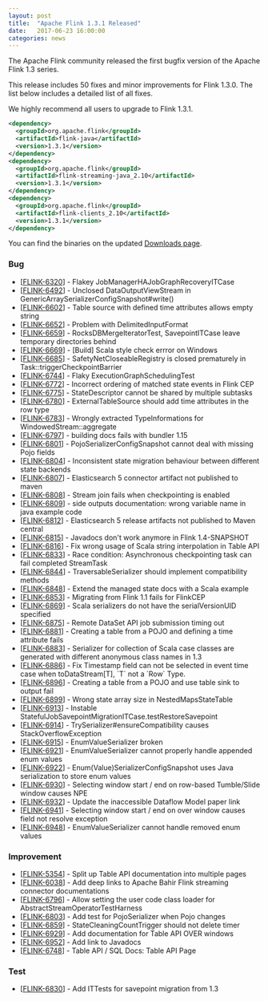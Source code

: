 ```yaml
---
layout: post
title:  "Apache Flink 1.3.1 Released"
date:   2017-06-23 16:00:00
categories: news
---
```


The Apache Flink community released the first bugfix version of the Apache Flink 1.3 series.

This release includes 50 fixes and minor improvements for Flink 1.3.0. The list below includes a detailed list of all fixes.

We highly recommend all users to upgrade to Flink 1.3.1.




```xml
<dependency>
  <groupId>org.apache.flink</groupId>
  <artifactId>flink-java</artifactId>
  <version>1.3.1</version>
</dependency>
<dependency>
  <groupId>org.apache.flink</groupId>
  <artifactId>flink-streaming-java_2.10</artifactId>
  <version>1.3.1</version>
</dependency>
<dependency>
  <groupId>org.apache.flink</groupId>
  <artifactId>flink-clients_2.10</artifactId>
  <version>1.3.1</version>
</dependency>
```

You can find the binaries on the updated [Downloads page](http://flink.apache.org/downloads.html).


                            
<h3>        Bug
</h3>
<ul>
<li>[<a href='https://issues.apache.org/jira/browse/FLINK-6320'>FLINK-6320</a>] -         Flakey JobManagerHAJobGraphRecoveryITCase
</li>
<li>[<a href='https://issues.apache.org/jira/browse/FLINK-6492'>FLINK-6492</a>] -         Unclosed DataOutputViewStream in GenericArraySerializerConfigSnapshot#write()
</li>
<li>[<a href='https://issues.apache.org/jira/browse/FLINK-6602'>FLINK-6602</a>] -         Table source with defined time attributes allows empty string
</li>
<li>[<a href='https://issues.apache.org/jira/browse/FLINK-6652'>FLINK-6652</a>] -         Problem with DelimitedInputFormat
</li>
<li>[<a href='https://issues.apache.org/jira/browse/FLINK-6659'>FLINK-6659</a>] -         RocksDBMergeIteratorTest, SavepointITCase leave temporary directories behind
</li>
<li>[<a href='https://issues.apache.org/jira/browse/FLINK-6669'>FLINK-6669</a>] -         [Build] Scala style check errror on Windows
</li>
<li>[<a href='https://issues.apache.org/jira/browse/FLINK-6685'>FLINK-6685</a>] -         SafetyNetCloseableRegistry is closed prematurely in Task::triggerCheckpointBarrier
</li>
<li>[<a href='https://issues.apache.org/jira/browse/FLINK-6744'>FLINK-6744</a>] -         Flaky ExecutionGraphSchedulingTest
</li>
<li>[<a href='https://issues.apache.org/jira/browse/FLINK-6772'>FLINK-6772</a>] -         Incorrect ordering of matched state events in Flink CEP
</li>
<li>[<a href='https://issues.apache.org/jira/browse/FLINK-6775'>FLINK-6775</a>] -         StateDescriptor cannot be shared by multiple subtasks
</li>
<li>[<a href='https://issues.apache.org/jira/browse/FLINK-6780'>FLINK-6780</a>] -         ExternalTableSource should add time attributes in the row type
</li>
<li>[<a href='https://issues.apache.org/jira/browse/FLINK-6783'>FLINK-6783</a>] -         Wrongly extracted TypeInformations for WindowedStream::aggregate
</li>
<li>[<a href='https://issues.apache.org/jira/browse/FLINK-6797'>FLINK-6797</a>] -         building docs fails with bundler 1.15
</li>
<li>[<a href='https://issues.apache.org/jira/browse/FLINK-6801'>FLINK-6801</a>] -         PojoSerializerConfigSnapshot cannot deal with missing Pojo fields
</li>
<li>[<a href='https://issues.apache.org/jira/browse/FLINK-6804'>FLINK-6804</a>] -         Inconsistent state migration behaviour between different state backends
</li>
<li>[<a href='https://issues.apache.org/jira/browse/FLINK-6807'>FLINK-6807</a>] -         Elasticsearch 5 connector artifact not published to maven 
</li>
<li>[<a href='https://issues.apache.org/jira/browse/FLINK-6808'>FLINK-6808</a>] -         Stream join fails when checkpointing is enabled
</li>
<li>[<a href='https://issues.apache.org/jira/browse/FLINK-6809'>FLINK-6809</a>] -         side outputs documentation: wrong variable name in java example code
</li>
<li>[<a href='https://issues.apache.org/jira/browse/FLINK-6812'>FLINK-6812</a>] -         Elasticsearch 5 release artifacts not published to Maven central
</li>
<li>[<a href='https://issues.apache.org/jira/browse/FLINK-6815'>FLINK-6815</a>] -         Javadocs don&#39;t work anymore in Flink 1.4-SNAPSHOT
</li>
<li>[<a href='https://issues.apache.org/jira/browse/FLINK-6816'>FLINK-6816</a>] -         Fix wrong usage of Scala string interpolation in Table API
</li>
<li>[<a href='https://issues.apache.org/jira/browse/FLINK-6833'>FLINK-6833</a>] -         Race condition: Asynchronous checkpointing task can fail completed StreamTask
</li>
<li>[<a href='https://issues.apache.org/jira/browse/FLINK-6844'>FLINK-6844</a>] -         TraversableSerializer should implement compatibility methods
</li>
<li>[<a href='https://issues.apache.org/jira/browse/FLINK-6848'>FLINK-6848</a>] -         Extend the managed state docs with a Scala example
</li>
<li>[<a href='https://issues.apache.org/jira/browse/FLINK-6853'>FLINK-6853</a>] -         Migrating from Flink 1.1 fails for FlinkCEP
</li>
<li>[<a href='https://issues.apache.org/jira/browse/FLINK-6869'>FLINK-6869</a>] -         Scala serializers do not have the serialVersionUID specified
</li>
<li>[<a href='https://issues.apache.org/jira/browse/FLINK-6875'>FLINK-6875</a>] -         Remote DataSet API job submission timing out
</li>
<li>[<a href='https://issues.apache.org/jira/browse/FLINK-6881'>FLINK-6881</a>] -         Creating a table from a POJO and defining a time attribute fails
</li>
<li>[<a href='https://issues.apache.org/jira/browse/FLINK-6883'>FLINK-6883</a>] -         Serializer for collection of Scala case classes are generated with different anonymous class names in 1.3
</li>
<li>[<a href='https://issues.apache.org/jira/browse/FLINK-6886'>FLINK-6886</a>] -         Fix Timestamp field can not be selected in event time case when  toDataStream[T], `T` not a `Row` Type.
</li>
<li>[<a href='https://issues.apache.org/jira/browse/FLINK-6896'>FLINK-6896</a>] -         Creating a table from a POJO and use table sink to output fail
</li>
<li>[<a href='https://issues.apache.org/jira/browse/FLINK-6899'>FLINK-6899</a>] -         Wrong state array size in NestedMapsStateTable
</li>
<li>[<a href='https://issues.apache.org/jira/browse/FLINK-6913'>FLINK-6913</a>] -         Instable StatefulJobSavepointMigrationITCase.testRestoreSavepoint
</li>
<li>[<a href='https://issues.apache.org/jira/browse/FLINK-6914'>FLINK-6914</a>] -         TrySerializer#ensureCompatibility causes StackOverflowException
</li>
<li>[<a href='https://issues.apache.org/jira/browse/FLINK-6915'>FLINK-6915</a>] -         EnumValueSerializer broken
</li>
<li>[<a href='https://issues.apache.org/jira/browse/FLINK-6921'>FLINK-6921</a>] -         EnumValueSerializer cannot properly handle appended enum values
</li>
<li>[<a href='https://issues.apache.org/jira/browse/FLINK-6922'>FLINK-6922</a>] -         Enum(Value)SerializerConfigSnapshot uses Java serialization to store enum values
</li>
<li>[<a href='https://issues.apache.org/jira/browse/FLINK-6930'>FLINK-6930</a>] -         Selecting window start / end on row-based Tumble/Slide window causes NPE
</li>
<li>[<a href='https://issues.apache.org/jira/browse/FLINK-6932'>FLINK-6932</a>] -         Update the inaccessible Dataflow Model paper link
</li>
<li>[<a href='https://issues.apache.org/jira/browse/FLINK-6941'>FLINK-6941</a>] -         Selecting window start / end on over window causes field not resolve exception
</li>
<li>[<a href='https://issues.apache.org/jira/browse/FLINK-6948'>FLINK-6948</a>] -         EnumValueSerializer cannot handle removed enum values
</li>
</ul>
                        
<h3>        Improvement
</h3>
<ul>
<li>[<a href='https://issues.apache.org/jira/browse/FLINK-5354'>FLINK-5354</a>] -         Split up Table API documentation into multiple pages 
</li>
<li>[<a href='https://issues.apache.org/jira/browse/FLINK-6038'>FLINK-6038</a>] -         Add deep links to Apache Bahir Flink streaming connector documentations
</li>
<li>[<a href='https://issues.apache.org/jira/browse/FLINK-6796'>FLINK-6796</a>] -         Allow setting the user code class loader for AbstractStreamOperatorTestHarness
</li>
<li>[<a href='https://issues.apache.org/jira/browse/FLINK-6803'>FLINK-6803</a>] -         Add test for PojoSerializer when Pojo changes
</li>
<li>[<a href='https://issues.apache.org/jira/browse/FLINK-6859'>FLINK-6859</a>] -         StateCleaningCountTrigger should not delete timer
</li>
<li>[<a href='https://issues.apache.org/jira/browse/FLINK-6929'>FLINK-6929</a>] -         Add documentation for Table API OVER windows
</li>
<li>[<a href='https://issues.apache.org/jira/browse/FLINK-6952'>FLINK-6952</a>] -         Add link to Javadocs
</li>
<li>[<a href='https://issues.apache.org/jira/browse/FLINK-6748'>FLINK-6748</a>] -         Table API / SQL Docs: Table API Page
</li>
</ul>
                                                                                        
<h3>        Test
</h3>
<ul>
<li>[<a href='https://issues.apache.org/jira/browse/FLINK-6830'>FLINK-6830</a>] -         Add ITTests for savepoint migration from 1.3
</li>
</ul>
        